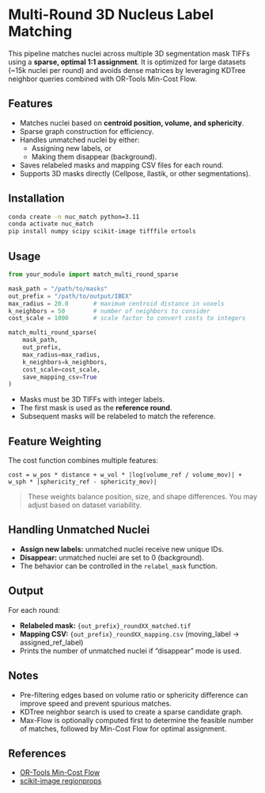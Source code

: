 # Multi-Round 3D Nucleus Label Matching

This pipeline matches nuclei across multiple 3D segmentation mask TIFFs using a **sparse, optimal 1:1 assignment**. It is optimized for large datasets (~15k nuclei per round) and avoids dense matrices by leveraging KDTree neighbor queries combined with OR-Tools Min-Cost Flow.

## Features

- Matches nuclei based on **centroid position, volume, and sphericity**.
- Sparse graph construction for efficiency.
- Handles unmatched nuclei by either:
  - Assigning new labels, or
  - Making them disappear (background).
- Saves relabeled masks and mapping CSV files for each round.
- Supports 3D masks directly (Cellpose, Ilastik, or other segmentations).

## Installation

```bash
conda create -n nuc_match python=3.11
conda activate nuc_match
pip install numpy scipy scikit-image tifffile ortools
```

## Usage

```python
from your_module import match_multi_round_sparse

mask_path = "/path/to/masks"
out_prefix = "/path/to/output/IBEX"
max_radius = 20.0       # maximum centroid distance in voxels
k_neighbors = 50        # number of neighbors to consider
cost_scale = 1000       # scale factor to convert costs to integers

match_multi_round_sparse(
    mask_path,
    out_prefix,
    max_radius=max_radius,
    k_neighbors=k_neighbors,
    cost_scale=cost_scale,
    save_mapping_csv=True
)
```

- Masks must be 3D TIFFs with integer labels.
- The first mask is used as the **reference round**.
- Subsequent masks will be relabeled to match the reference.

## Feature Weighting

The cost function combines multiple features:

```text
cost = w_pos * distance + w_vol * |log(volume_ref / volume_mov)| + w_sph * |sphericity_ref - sphericity_mov)|
```

> These weights balance position, size, and shape differences. You may adjust based on dataset variability.

## Handling Unmatched Nuclei

- **Assign new labels:** unmatched nuclei receive new unique IDs.
- **Disappear:** unmatched nuclei are set to 0 (background).  
- The behavior can be controlled in the `relabel_mask` function.

## Output

For each round:

- **Relabeled mask:** `{out_prefix}_roundXX_matched.tif`
- **Mapping CSV:** `{out_prefix}_roundXX_mapping.csv` (moving_label → assigned_ref_label)
- Prints the number of unmatched nuclei if “disappear” mode is used.

## Notes

- Pre-filtering edges based on volume ratio or sphericity difference can improve speed and prevent spurious matches.
- KDTree neighbor search is used to create a sparse candidate graph.
- Max-Flow is optionally computed first to determine the feasible number of matches, followed by Min-Cost Flow for optimal assignment.

## References

- [OR-Tools Min-Cost Flow](https://developers.google.com/optimization/graph/mincostflow)  
- [scikit-image regionprops](https://scikit-image.org/docs/stable/api/skimage.measure.html#skimage.measure.regionprops)

